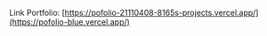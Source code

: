 Link Portfolio: [https://pofolio-21110408-8165s-projects.vercel.app/](https://pofolio-blue.vercel.app/)
